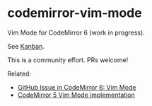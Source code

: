 # codemirror-vim-mode

Vim Mode for CodeMirror 6 (work in progress).

See [Kanban](https://github.com/vizhub-open-core/codemirror-vim-mode/projects/1).

This is a community effort. PRs welcome!

Related:

- [GitHub Issue in CodeMirror 6: Vim Mode](https://github.com/codemirror/codemirror.next/issues/79)
- [CodeMirror 5 Vim Mode implementation](https://github.com/codemirror/CodeMirror/blob/master/keymap/vim.js)

